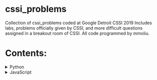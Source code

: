 # cssi_problems
Collection of cssi_problems coded at Google Detroit CSSI 2019
Includes labs, problems officially given by CSSI, and more difficult questions assigned in a breakout room of CSSI. 
All code programmed by mmoliu. 

# Contents:
<details><summary> Python </summary>

### anagrams 
- Based on a Stanford's CS class problem
- Given a word, create anagrams using dictionaries provided

### ngrams
- Based on a Stanford's CS106X class problem
- Be able to generate sentences of words based off of given texts
- Create a map utilizing windows and n grams
- http://web.stanford.edu/class/archive/cs/cs106x/cs106x.1174/assn/ngrams.html

### wordguesser 
- Simple terminal program to guess words
- Used https://github.com/dwyl/english-words for text file of all English words

### blackjack
- A simple terminal game of blackjack with limited knowledge of blackjack

### rock, paper, scissors
- Simple terminal game of rps
- Play with either a computer or another local player
</details>

<details><summary> JavaScript </summary>
All projects are labs under CSSI's curriculum. Most utilize JS as adding interactions on a webpage. In some cases, all documents were coded by mmoliu, other times, HTML or CSS was provided. README files created by CSSI. 

### Color Buttons
- Simple program changing colors per lab's instructions  

### Magic 8 Ball
- Webpage with a magic 8 ball, telling fortunes

### Frog-Hopper DOMination
- A web-based, simple frog hopper game 

### DOM Quest
- Program changing the web page per lab's instructions
